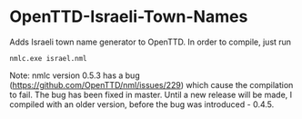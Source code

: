 # OpenTTD-Israeli-Town-Names

Adds Israeli town name generator to OpenTTD.
In order to compile, just run

    nmlc.exe israel.nml
  
Note: nmlc version 0.5.3 has a bug (https://github.com/OpenTTD/nml/issues/229) which cause the compilation to fail.
The bug has been fixed in master. Until a new release will be made, I compiled with an older version, before the bug was
introduced - 0.4.5.
